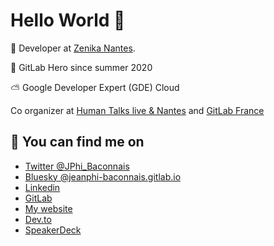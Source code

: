# Hello World 👋 

💫  Developer at [Zenika Nantes](https://zenika.com/agency/nantes).

🦊  GitLab Hero since summer 2020 

⛅ Google Developer Expert (GDE) Cloud

Co organizer at [Human Talks live & Nantes](https://humantalks.com/) and [GitLab France](https://www.meetup.com/fr-FR/gitlab-meetup-france/)


## 💬  You can find me on 

- [Twitter @JPhi_Baconnais](https://twitter.com/JPhi_Baconnais)
- [Bluesky @jeanphi-baconnais.gitlab.io](https://bsky.app/profile/jeanphi-baconnais.gitlab.io)
- [Linkedin](https://www.linkedin.com/in/jean-philippe-baconnais-931544116/)
- [GitLab](https://gitlab.com/jeanphi-baconnais/)
- [My website](https://jeanphi-baconnais.gitlab.io/)
- [Dev.to](https://dev.to/jphi_baconnais)
- [SpeakerDeck](https://speakerdeck.com/jeanphibaconnais)

